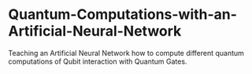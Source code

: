 # Quantum-Computations-with-an-Artificial-Neural-Network
Teaching an Artificial Neural Network how to compute different quantum computations of Qubit interaction with Quantum Gates.
